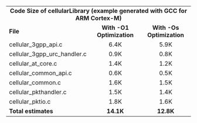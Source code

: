 <table>
    <tr>
        <td colspan="3"><center><b>Code Size of cellularLibrary (example generated with GCC for ARM Cortex-M)</b></center></td>
    </tr>
    <tr>
        <td><b>File</b></td>
        <td><b><center>With -O1 Optimization</center></b></td>
        <td><b><center>With -Os Optimization</center></b></td>
    </tr>
    <tr>
        <td>cellular_3gpp_api.c</td>
        <td><center>6.4K</center></td>
        <td><center>5.9K</center></td>
    </tr>
    <tr>
        <td>cellular_3gpp_urc_handler.c</td>
        <td><center>0.9K</center></td>
        <td><center>0.8K</center></td>
    </tr>
    <tr>
        <td>cellular_at_core.c</td>
        <td><center>1.4K</center></td>
        <td><center>1.2K</center></td>
    </tr>
    <tr>
        <td>cellular_common_api.c</td>
        <td><center>0.6K</center></td>
        <td><center>0.5K</center></td>
    </tr>
    <tr>
        <td>cellular_common.c</td>
        <td><center>1.6K</center></td>
        <td><center>1.5K</center></td>
    </tr>
    <tr>
        <td>cellular_pkthandler.c</td>
        <td><center>1.5K</center></td>
        <td><center>1.4K</center></td>
    </tr>
    <tr>
        <td>cellular_pktio.c</td>
        <td><center>1.8K</center></td>
        <td><center>1.6K</center></td>
    </tr>
    <tr>
        <td><b>Total estimates</b></td>
        <td><b><center>14.1K</center></b></td>
        <td><b><center>12.8K</center></b></td>
    </tr>
</table>
